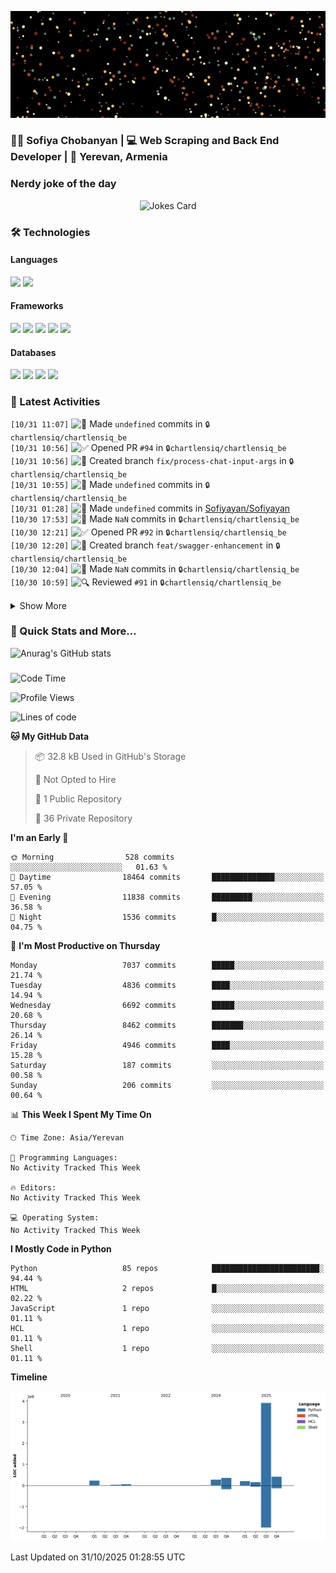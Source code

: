<p align="center">
  <img src="images/github.gif" alt="Hello, I am Sofiya" />
</p>

<h3> 👩‍💻 Sofiya Chobanyan | 💻 Web Scraping and Back End Developer | 📍 Yerevan, Armenia </h3>


### Nerdy joke of the day

<p align="center">
<img src="https://readme-jokes.vercel.app/api?theme=tokyonight" alt="Jokes Card" />
</p>

### 🛠️ Technologies

#### Languages

<code><img height="30" src="https://img.shields.io/badge/python-3670A0?style=for-the-badge&logo=python&logoColor=ffdd54"></code>
<code><img height="30" src="https://img.shields.io/badge/c++-%2300599C.svg?style=for-the-badge&logo=c%2B%2B&logoColor=white"></code>

#### Frameworks

<code><img height="30" src="https://img.shields.io/badge/django-%23092E20.svg?style=for-the-badge&logo=django&logoColor=white"></code>
<code><img height="30" src="https://img.shields.io/badge/DJANGO-REST-ff1709?style=for-the-badge&logo=django&logoColor=white&color=ff1709&labelColor=gray"></code>
<code><img height="30" src="https://img.shields.io/badge/flask-%23000.svg?style=for-the-badge&logo=flask&logoColor=white"></code>
<code><img height="30" src="https://img.shields.io/badge/-Selenium-brightgreen"></code>
<code><img height="30" src="https://img.shields.io/badge/-Scrapy-green"></code>

#### Databases

<code><img height="30" src="https://img.shields.io/badge/postgres-%23316192.svg?style=for-the-badge&logo=postgresql&logoColor=white"></code>
<code><img height="30" src="https://img.shields.io/badge/sqlite-%2307405e.svg?style=for-the-badge&logo=sqlite&logoColor=white"></code>
<code><img height="30" src="https://img.shields.io/badge/MongoDB-%234ea94b.svg?style=for-the-badge&logo=mongodb&logoColor=white"></code>
<code><img height="30" src="https://img.shields.io/badge/redis-%23DD0031.svg?style=for-the-badge&logo=redis&logoColor=white"></code>


### 💫 Latest Activities

<!--START_SECTION:activity-->
`[10/31 11:07]` <img alt="📝" src="https://github.com/cheesits456/github-activity-readme/raw/master/icons/commit.png" align="top" height="18"> Made `undefined` commits in <span title="Private Repo">`🔒chartlensiq/chartlensiq_be`</span>  
`[10/31 10:56]` <img alt="✅" src="https://github.com/cheesits456/github-activity-readme/raw/master/icons/pr-open.png" align="top" height="18"> Opened PR `#94` in <span title="Private Repo">`🔒chartlensiq/chartlensiq_be`</span>  
`[10/31 10:56]` <img alt="📂" src="https://github.com/cheesits456/github-activity-readme/raw/master/icons/create-branch.png" align="top" height="18"> Created branch `fix/process-chat-input-args` in <span title="Private Repo">`🔒chartlensiq/chartlensiq_be`</span>  
`[10/31 10:55]` <img alt="📝" src="https://github.com/cheesits456/github-activity-readme/raw/master/icons/commit.png" align="top" height="18"> Made `undefined` commits in <span title="Private Repo">`🔒chartlensiq/chartlensiq_be`</span>  
`[10/31 01:28]` <img alt="📝" src="https://github.com/cheesits456/github-activity-readme/raw/master/icons/commit.png" align="top" height="18"> Made `undefined` commits in [Sofiyayan/Sofiyayan](https://github.com/Sofiyayan/Sofiyayan)  
`[10/30 17:53]` <img alt="📝" src="https://github.com/cheesits456/github-activity-readme/raw/master/icons/commit.png" align="top" height="18"> Made `NaN` commits in <span title="Private Repo">`🔒chartlensiq/chartlensiq_be`</span>  
`[10/30 12:21]` <img alt="✅" src="https://github.com/cheesits456/github-activity-readme/raw/master/icons/pr-open.png" align="top" height="18"> Opened PR `#92` in <span title="Private Repo">`🔒chartlensiq/chartlensiq_be`</span>  
`[10/30 12:20]` <img alt="📂" src="https://github.com/cheesits456/github-activity-readme/raw/master/icons/create-branch.png" align="top" height="18"> Created branch `feat/swagger-enhancement` in <span title="Private Repo">`🔒chartlensiq/chartlensiq_be`</span>  
`[10/30 12:04]` <img alt="📝" src="https://github.com/cheesits456/github-activity-readme/raw/master/icons/commit.png" align="top" height="18"> Made `NaN` commits in <span title="Private Repo">`🔒chartlensiq/chartlensiq_be`</span>  
`[10/30 10:59]` <img alt="🔍" src="https://github.com/cheesits456/github-activity-readme/raw/master/icons/review.png" align="top" height="18"> Reviewed `#91` in <span title="Private Repo">`🔒chartlensiq/chartlensiq_be`</span>  

<details><summary>Show More</summary>

`[10/30 09:43]` <img alt="📝" src="https://github.com/cheesits456/github-activity-readme/raw/master/icons/commit.png" align="top" height="18"> Made `undefined` commits in <span title="Private Repo">`🔒chartlensiq/chartlensiq_be`</span>  
`[10/30 09:41]` <img alt="✅" src="https://github.com/cheesits456/github-activity-readme/raw/master/icons/pr-open.png" align="top" height="18"> Opened PR `#90` in <span title="Private Repo">`🔒chartlensiq/chartlensiq_be`</span>  
`[10/30 09:27]` <img alt="📝" src="https://github.com/cheesits456/github-activity-readme/raw/master/icons/commit.png" align="top" height="18"> Made `undefined` commits in <span title="Private Repo">`🔒chartlensiq/chartlensiq_be`</span>  
`[10/30 01:31]` <img alt="📝" src="https://github.com/cheesits456/github-activity-readme/raw/master/icons/commit.png" align="top" height="18"> Made `undefined` commits in [Sofiyayan/Sofiyayan](https://github.com/Sofiyayan/Sofiyayan)  
`[10/29 21:10]` <img alt="📝" src="https://github.com/cheesits456/github-activity-readme/raw/master/icons/commit.png" align="top" height="18"> Made `undefined` commits in <span title="Private Repo">`🔒chartlensiq/chartlensiq_be`</span>  
`[10/29 21:08]` <img alt="✅" src="https://github.com/cheesits456/github-activity-readme/raw/master/icons/pr-open.png" align="top" height="18"> Opened PR `#89` in <span title="Private Repo">`🔒chartlensiq/chartlensiq_be`</span>  
`[10/29 21:07]` <img alt="📝" src="https://github.com/cheesits456/github-activity-readme/raw/master/icons/commit.png" align="top" height="18"> Made `NaN` commits in <span title="Private Repo">`🔒chartlensiq/chartlensiq_be`</span>  
`[10/29 20:24]` <img alt="✅" src="https://github.com/cheesits456/github-activity-readme/raw/master/icons/pr-open.png" align="top" height="18"> Opened PR `#88` in <span title="Private Repo">`🔒chartlensiq/chartlensiq_be`</span>  
`[10/29 17:48]` <img alt="📝" src="https://github.com/cheesits456/github-activity-readme/raw/master/icons/commit.png" align="top" height="18"> Made `undefined` commits in <span title="Private Repo">`🔒chartlensiq/chartlensiq_be`</span>  
`[10/29 17:28]` <img alt="✅" src="https://github.com/cheesits456/github-activity-readme/raw/master/icons/pr-open.png" align="top" height="18"> Opened PR `#87` in <span title="Private Repo">`🔒chartlensiq/chartlensiq_be`</span>  
`[10/29 17:27]` <img alt="📂" src="https://github.com/cheesits456/github-activity-readme/raw/master/icons/create-branch.png" align="top" height="18"> Created branch `feat/cohort-workspaces` in <span title="Private Repo">`🔒chartlensiq/chartlensiq_be`</span>  
`[10/29 13:14]` <img alt="📝" src="https://github.com/cheesits456/github-activity-readme/raw/master/icons/commit.png" align="top" height="18"> Made `NaN` commits in <span title="Private Repo">`🔒chartlensiq/chartlensiq_be`</span>  
`[10/29 11:27]` <img alt="✅" src="https://github.com/cheesits456/github-activity-readme/raw/master/icons/pr-open.png" align="top" height="18"> Opened PR `#85` in <span title="Private Repo">`🔒chartlensiq/chartlensiq_be`</span>  
`[10/29 11:26]` <img alt="📝" src="https://github.com/cheesits456/github-activity-readme/raw/master/icons/commit.png" align="top" height="18"> Made `NaN` commits in <span title="Private Repo">`🔒chartlensiq/chartlensiq_be`</span>  
`[10/29 01:31]` <img alt="📝" src="https://github.com/cheesits456/github-activity-readme/raw/master/icons/commit.png" align="top" height="18"> Made `undefined` commits in [Sofiyayan/Sofiyayan](https://github.com/Sofiyayan/Sofiyayan)  
`[10/28 17:20]` <img alt="📝" src="https://github.com/cheesits456/github-activity-readme/raw/master/icons/commit.png" align="top" height="18"> Made `undefined` commits in <span title="Private Repo">`🔒chartlensiq/chartlensiq_be`</span>  
`[10/28 13:08]` <img alt="❌" src="https://github.com/cheesits456/github-activity-readme/raw/master/icons/pr-close.png" align="top" height="18"> Closed PR `#62` in <span title="Private Repo">`🔒chartlensiq/chartlensiq_be`</span>  
`[10/28 16:05]` <img alt="📝" src="https://github.com/cheesits456/github-activity-readme/raw/master/icons/commit.png" align="top" height="18"> Made `undefined` commits in <span title="Private Repo">`🔒chartlensiq/chartlensiq_be`</span>  
`[10/28 14:19]` <img alt="✅" src="https://github.com/cheesits456/github-activity-readme/raw/master/icons/pr-open.png" align="top" height="18"> Opened PR `#83` in <span title="Private Repo">`🔒chartlensiq/chartlensiq_be`</span>  
`[10/28 14:19]` <img alt="📂" src="https://github.com/cheesits456/github-activity-readme/raw/master/icons/create-branch.png" align="top" height="18"> Created branch `feat/task-for-populate-manual-flow` in <span title="Private Repo">`🔒chartlensiq/chartlensiq_be`</span>  
`[10/28 13:08]` <img alt="❌" src="https://github.com/cheesits456/github-activity-readme/raw/master/icons/pr-close.png" align="top" height="18"> Reopened PR `#62` in <span title="Private Repo">`🔒chartlensiq/chartlensiq_be`</span>  
`[10/28 12:50]` <img alt="📝" src="https://github.com/cheesits456/github-activity-readme/raw/master/icons/commit.png" align="top" height="18"> Made `undefined` commits in <span title="Private Repo">`🔒chartlensiq/chartlensiq_be`</span>  
`[09/15 12:56]` <img alt="❌" src="https://github.com/cheesits456/github-activity-readme/raw/master/icons/pr-close.png" align="top" height="18"> Closed PR `#41` in <span title="Private Repo">`🔒chartlensiq/chartlensiq_be`</span>  
`[10/28 12:03]` <img alt="❌" src="https://github.com/cheesits456/github-activity-readme/raw/master/icons/pr-close.png" align="top" height="18"> Closed PR `#62` in <span title="Private Repo">`🔒chartlensiq/chartlensiq_be`</span>  
`[10/08 09:48]` <img alt="❌" src="https://github.com/cheesits456/github-activity-readme/raw/master/icons/pr-close.png" align="top" height="18"> Closed PR `#24` in <span title="Private Repo">`🔒chartlensiq/chartlensiq_be`</span>  
`[10/08 09:48]` <img alt="❌" src="https://github.com/cheesits456/github-activity-readme/raw/master/icons/pr-close.png" align="top" height="18"> Closed PR `#6` in <span title="Private Repo">`🔒chartlensiq/chartlensiq_be`</span>  
`[10/08 09:48]` <img alt="❌" src="https://github.com/cheesits456/github-activity-readme/raw/master/icons/pr-close.png" align="top" height="18"> Labeled PR `#62` in <span title="Private Repo">`🔒chartlensiq/chartlensiq_be`</span>  
`[10/08 09:48]` <img alt="❌" src="https://github.com/cheesits456/github-activity-readme/raw/master/icons/pr-close.png" align="top" height="18"> Closed PR `#45` in <span title="Private Repo">`🔒chartlensiq/chartlensiq_be`</span>  
`[10/28 12:01]` <img alt="📝" src="https://github.com/cheesits456/github-activity-readme/raw/master/icons/commit.png" align="top" height="18"> Made `NaN` commits in <span title="Private Repo">`🔒chartlensiq/chartlensiq_be`</span>  
`[10/28 01:26]` <img alt="📝" src="https://github.com/cheesits456/github-activity-readme/raw/master/icons/commit.png" align="top" height="18"> Made `undefined` commits in [Sofiyayan/Sofiyayan](https://github.com/Sofiyayan/Sofiyayan)  
`[10/27 20:39]` <img alt="📝" src="https://github.com/cheesits456/github-activity-readme/raw/master/icons/commit.png" align="top" height="18"> Made `NaN` commits in <span title="Private Repo">`🔒chartlensiq/chartlensiq_be`</span>  
`[10/27 08:08]` <img alt="📂" src="https://github.com/cheesits456/github-activity-readme/raw/master/icons/create-branch.png" align="top" height="18"> Created branch `feat/github-actions` in <span title="Private Repo">`🔒chartlensiq/chartlensiq_be`</span>  
`[10/27 01:42]` <img alt="📝" src="https://github.com/cheesits456/github-activity-readme/raw/master/icons/commit.png" align="top" height="18"> Made `NaN` commits in [Sofiyayan/Sofiyayan](https://github.com/Sofiyayan/Sofiyayan)  
`[10/24 13:47]` <img alt="📝" src="https://github.com/cheesits456/github-activity-readme/raw/master/icons/commit.png" align="top" height="18"> Made `NaN` commits in <span title="Private Repo">`🔒chartlensiq/chartlensiq_be`</span>  
`[10/24 10:43]` <img alt="✅" src="https://github.com/cheesits456/github-activity-readme/raw/master/icons/pr-open.png" align="top" height="18"> Opened PR `#81` in <span title="Private Repo">`🔒chartlensiq/chartlensiq_be`</span>  
`[10/24 10:43]` <img alt="📂" src="https://github.com/cheesits456/github-activity-readme/raw/master/icons/create-branch.png" align="top" height="18"> Created branch `feat/return-error-messages` in <span title="Private Repo">`🔒chartlensiq/chartlensiq_be`</span>  
`[10/24 10:17]` <img alt="📝" src="https://github.com/cheesits456/github-activity-readme/raw/master/icons/commit.png" align="top" height="18"> Made `NaN` commits in <span title="Private Repo">`🔒chartlensiq/chartlensiq_be`</span>  
`[10/24 01:23]` <img alt="📝" src="https://github.com/cheesits456/github-activity-readme/raw/master/icons/commit.png" align="top" height="18"> Made `undefined` commits in [Sofiyayan/Sofiyayan](https://github.com/Sofiyayan/Sofiyayan)  
`[10/23 18:18]` <img alt="📝" src="https://github.com/cheesits456/github-activity-readme/raw/master/icons/commit.png" align="top" height="18"> Made `NaN` commits in <span title="Private Repo">`🔒chartlensiq/chartlensiq_be`</span>  
`[10/23 15:18]` <img alt="❌" src="https://github.com/cheesits456/github-activity-readme/raw/master/icons/delete.png" align="top" height="18"> Deleted `feat/custom-param-extraction` from <span title="Private Repo">`🔒chartlensiq/chartlensiq_be`</span>  
`[10/23 15:12]` <img alt="❌" src="https://github.com/cheesits456/github-activity-readme/raw/master/icons/pr-close.png" align="top" height="18"> Closed PR `#79` in <span title="Private Repo">`🔒chartlensiq/chartlensiq_be`</span>  
`[10/23 15:18]` <img alt="✅" src="https://github.com/cheesits456/github-activity-readme/raw/master/icons/pr-open.png" align="top" height="18"> Opened PR `#80` in <span title="Private Repo">`🔒chartlensiq/chartlensiq_be`</span>  
`[10/23 15:17]` <img alt="📂" src="https://github.com/cheesits456/github-activity-readme/raw/master/icons/create-branch.png" align="top" height="18"> Created branch `feat/param-extraction-prompt-update` in <span title="Private Repo">`🔒chartlensiq/chartlensiq_be`</span>  
`[10/23 15:12]` <img alt="📝" src="https://github.com/cheesits456/github-activity-readme/raw/master/icons/commit.png" align="top" height="18"> Made `NaN` commits in <span title="Private Repo">`🔒chartlensiq/chartlensiq_be`</span>  
`[10/23 15:02]` <img alt="✅" src="https://github.com/cheesits456/github-activity-readme/raw/master/icons/pr-open.png" align="top" height="18"> Opened PR `#79` in <span title="Private Repo">`🔒chartlensiq/chartlensiq_be`</span>  
`[10/23 15:01]` <img alt="📝" src="https://github.com/cheesits456/github-activity-readme/raw/master/icons/commit.png" align="top" height="18"> Made `NaN` commits in <span title="Private Repo">`🔒chartlensiq/chartlensiq_be`</span>  
`[10/23 09:05]` <img alt="🔍" src="https://github.com/cheesits456/github-activity-readme/raw/master/icons/review.png" align="top" height="18"> Reviewed `#77` in <span title="Private Repo">`🔒chartlensiq/chartlensiq_be`</span>  
`[10/23 08:57]` <img alt="✅" src="https://github.com/cheesits456/github-activity-readme/raw/master/icons/pr-open.png" align="top" height="18"> Opened PR `#78` in <span title="Private Repo">`🔒chartlensiq/chartlensiq_be`</span>  
`[10/23 01:28]` <img alt="📝" src="https://github.com/cheesits456/github-activity-readme/raw/master/icons/commit.png" align="top" height="18"> Made `undefined` commits in [Sofiyayan/Sofiyayan](https://github.com/Sofiyayan/Sofiyayan)  
`[10/22 17:45]` <img alt="📝" src="https://github.com/cheesits456/github-activity-readme/raw/master/icons/commit.png" align="top" height="18"> Made `NaN` commits in <span title="Private Repo">`🔒chartlensiq/chartlensiq_be`</span>  
`[10/22 01:29]` <img alt="📝" src="https://github.com/cheesits456/github-activity-readme/raw/master/icons/commit.png" align="top" height="18"> Made `undefined` commits in [Sofiyayan/Sofiyayan](https://github.com/Sofiyayan/Sofiyayan)  
`[10/21 19:03]` <img alt="📂" src="https://github.com/cheesits456/github-activity-readme/raw/master/icons/create-branch.png" align="top" height="18"> Created branch `feat/custom-param-extraction` in <span title="Private Repo">`🔒chartlensiq/chartlensiq_be`</span>  
`[10/21 18:30]` <img alt="📝" src="https://github.com/cheesits456/github-activity-readme/raw/master/icons/commit.png" align="top" height="18"> Made `NaN` commits in <span title="Private Repo">`🔒chartlensiq/chartlensiq_be`</span>  
`[10/21 11:11]` <img alt="✅" src="https://github.com/cheesits456/github-activity-readme/raw/master/icons/pr-open.png" align="top" height="18"> Opened PR `#76` in <span title="Private Repo">`🔒chartlensiq/chartlensiq_be`</span>  
`[10/21 11:11]` <img alt="📂" src="https://github.com/cheesits456/github-activity-readme/raw/master/icons/create-branch.png" align="top" height="18"> Created branch `feat/paramer-hidden-event` in <span title="Private Repo">`🔒chartlensiq/chartlensiq_be`</span>  
`[10/21 10:55]` <img alt="📝" src="https://github.com/cheesits456/github-activity-readme/raw/master/icons/commit.png" align="top" height="18"> Made `undefined` commits in <span title="Private Repo">`🔒chartlensiq/chartlensiq_be`</span>  
`[10/21 10:38]` <img alt="✅" src="https://github.com/cheesits456/github-activity-readme/raw/master/icons/pr-open.png" align="top" height="18"> Opened PR `#75` in <span title="Private Repo">`🔒chartlensiq/chartlensiq_be`</span>  
`[10/21 10:35]` <img alt="📂" src="https://github.com/cheesits456/github-activity-readme/raw/master/icons/create-branch.png" align="top" height="18"> Created branch `feat/parameter_added` in <span title="Private Repo">`🔒chartlensiq/chartlensiq_be`</span>  
`[10/21 06:49]` <img alt="📝" src="https://github.com/cheesits456/github-activity-readme/raw/master/icons/commit.png" align="top" height="18"> Made `NaN` commits in <span title="Private Repo">`🔒chartlensiq/chartlensiq_be`</span>  
`[10/21 01:29]` <img alt="📝" src="https://github.com/cheesits456/github-activity-readme/raw/master/icons/commit.png" align="top" height="18"> Made `undefined` commits in [Sofiyayan/Sofiyayan](https://github.com/Sofiyayan/Sofiyayan)  
`[10/20 13:43]` <img alt="📝" src="https://github.com/cheesits456/github-activity-readme/raw/master/icons/commit.png" align="top" height="18"> Made `NaN` commits in <span title="Private Repo">`🔒chartlensiq/chartlensiq_be`</span>  
`[10/20 01:31]` <img alt="📝" src="https://github.com/cheesits456/github-activity-readme/raw/master/icons/commit.png" align="top" height="18"> Made `NaN` commits in [Sofiyayan/Sofiyayan](https://github.com/Sofiyayan/Sofiyayan)  
`[10/17 19:24]` <img alt="📝" src="https://github.com/cheesits456/github-activity-readme/raw/master/icons/commit.png" align="top" height="18"> Made `NaN` commits in <span title="Private Repo">`🔒chartlensiq/chartlensiq_be`</span>  
`[10/17 15:12]` <img alt="🔍" src="https://github.com/cheesits456/github-activity-readme/raw/master/icons/review.png" align="top" height="18"> Reviewed `#74` in <span title="Private Repo">`🔒chartlensiq/chartlensiq_be`</span>  
`[10/17 15:09]` <img alt="📝" src="https://github.com/cheesits456/github-activity-readme/raw/master/icons/commit.png" align="top" height="18"> Made `undefined` commits in <span title="Private Repo">`🔒chartlensiq/chartlensiq_be`</span>  
`[10/17 14:59]` <img alt="🔍" src="https://github.com/cheesits456/github-activity-readme/raw/master/icons/review.png" align="top" height="18"> Reviewed `#66` in <span title="Private Repo">`🔒chartlensiq/chartlensiq_be`</span>  
`[10/17 14:40]` <img alt="🔍" src="https://github.com/cheesits456/github-activity-readme/raw/master/icons/review.png" align="top" height="18"> Reviewed `#66` in <span title="Private Repo">`🔒chartlensiq/chartlensiq_be`</span>  
`[10/17 12:39]` <img alt="🔍" src="https://github.com/cheesits456/github-activity-readme/raw/master/icons/review.png" align="top" height="18"> Reviewed `#74` in <span title="Private Repo">`🔒chartlensiq/chartlensiq_be`</span>  
`[10/17 12:36]` <img alt="🔍" src="https://github.com/cheesits456/github-activity-readme/raw/master/icons/review.png" align="top" height="18"> Reviewed `#74` in <span title="Private Repo">`🔒chartlensiq/chartlensiq_be`</span>  
`[10/17 12:23]` <img alt="🔍" src="https://github.com/cheesits456/github-activity-readme/raw/master/icons/review.png" align="top" height="18"> Reviewed `#72` in <span title="Private Repo">`🔒chartlensiq/chartlensiq_be`</span>  
`[10/17 12:20]` <img alt="📝" src="https://github.com/cheesits456/github-activity-readme/raw/master/icons/commit.png" align="top" height="18"> Made `undefined` commits in <span title="Private Repo">`🔒chartlensiq/chartlensiq_be`</span>  
`[10/17 12:18]` <img alt="🔍" src="https://github.com/cheesits456/github-activity-readme/raw/master/icons/review.png" align="top" height="18"> Reviewed `#74` in <span title="Private Repo">`🔒chartlensiq/chartlensiq_be`</span>  
`[10/17 10:27]` <img alt="🔍" src="https://github.com/cheesits456/github-activity-readme/raw/master/icons/review.png" align="top" height="18"> Reviewed `#73` in <span title="Private Repo">`🔒chartlensiq/chartlensiq_be`</span>  
`[10/17 09:53]` <img alt="🔍" src="https://github.com/cheesits456/github-activity-readme/raw/master/icons/review.png" align="top" height="18"> Reviewed `#73` in <span title="Private Repo">`🔒chartlensiq/chartlensiq_be`</span>  
`[10/17 01:25]` <img alt="📝" src="https://github.com/cheesits456/github-activity-readme/raw/master/icons/commit.png" align="top" height="18"> Made `undefined` commits in [Sofiyayan/Sofiyayan](https://github.com/Sofiyayan/Sofiyayan)  
`[10/16 21:12]` <img alt="📝" src="https://github.com/cheesits456/github-activity-readme/raw/master/icons/commit.png" align="top" height="18"> Made `NaN` commits in <span title="Private Repo">`🔒chartlensiq/chartlensiq_be`</span>  
`[10/16 17:24]` <img alt="✅" src="https://github.com/cheesits456/github-activity-readme/raw/master/icons/pr-open.png" align="top" height="18"> Opened PR `#74` in <span title="Private Repo">`🔒chartlensiq/chartlensiq_be`</span>  
`[10/16 17:24]` <img alt="📝" src="https://github.com/cheesits456/github-activity-readme/raw/master/icons/commit.png" align="top" height="18"> Made `undefined` commits in <span title="Private Repo">`🔒chartlensiq/chartlensiq_be`</span>  
`[10/16 17:21]` <img alt="📂" src="https://github.com/cheesits456/github-activity-readme/raw/master/icons/create-branch.png" align="top" height="18"> Created branch `feat/posthog` in <span title="Private Repo">`🔒chartlensiq/chartlensiq_be`</span>  
`[10/16 14:41]` <img alt="📝" src="https://github.com/cheesits456/github-activity-readme/raw/master/icons/commit.png" align="top" height="18"> Made `NaN` commits in <span title="Private Repo">`🔒chartlensiq/chartlensiq_be`</span>  
`[10/16 13:04]` <img alt="✅" src="https://github.com/cheesits456/github-activity-readme/raw/master/icons/pr-open.png" align="top" height="18"> Opened PR `#72` in <span title="Private Repo">`🔒chartlensiq/chartlensiq_be`</span>  
`[10/16 13:00]` <img alt="📝" src="https://github.com/cheesits456/github-activity-readme/raw/master/icons/commit.png" align="top" height="18"> Made `NaN` commits in <span title="Private Repo">`🔒chartlensiq/chartlensiq_be`</span>  
`[10/16 12:18]` <img alt="📂" src="https://github.com/cheesits456/github-activity-readme/raw/master/icons/create-branch.png" align="top" height="18"> Created branch `feat/parsing-changes-with-params` in <span title="Private Repo">`🔒chartlensiq/chartlensiq_be`</span>  
`[10/16 11:40]` <img alt="✅" src="https://github.com/cheesits456/github-activity-readme/raw/master/icons/pr-open.png" align="top" height="18"> Opened PR `#71` in <span title="Private Repo">`🔒chartlensiq/chartlensiq_be`</span>  
`[10/16 11:40]` <img alt="✅" src="https://github.com/cheesits456/github-activity-readme/raw/master/icons/pr-open.png" align="top" height="18"> Opened PR `#70` in <span title="Private Repo">`🔒chartlensiq/chartlensiq_be`</span>  
`[10/16 11:39]` <img alt="📂" src="https://github.com/cheesits456/github-activity-readme/raw/master/icons/create-branch.png" align="top" height="18"> Created branch `fix/forgot-password-errors` in <span title="Private Repo">`🔒chartlensiq/chartlensiq_be`</span>  
`[10/16 11:37]` <img alt="📂" src="https://github.com/cheesits456/github-activity-readme/raw/master/icons/create-branch.png" align="top" height="18"> Created branch `fix/crud-usage` in <span title="Private Repo">`🔒chartlensiq/chartlensiq_be`</span>  
`[10/16 11:02]` <img alt="📝" src="https://github.com/cheesits456/github-activity-readme/raw/master/icons/commit.png" align="top" height="18"> Made `NaN` commits in <span title="Private Repo">`🔒chartlensiq/chartlensiq_be`</span>  
`[10/16 09:34]` <img alt="📂" src="https://github.com/cheesits456/github-activity-readme/raw/master/icons/create-branch.png" align="top" height="18"> Created branch `feat/observations-from-api` in <span title="Private Repo">`🔒chartlensiq/chartlensiq_be`</span>  
`[10/16 01:25]` <img alt="📝" src="https://github.com/cheesits456/github-activity-readme/raw/master/icons/commit.png" align="top" height="18"> Made `undefined` commits in [Sofiyayan/Sofiyayan](https://github.com/Sofiyayan/Sofiyayan)  
`[10/15 14:56]` <img alt="🗣" src="https://github.com/cheesits456/github-activity-readme/raw/master/icons/comment.png" align="top" height="18"> Commented on `#68` in <span title="Private Repo">`🔒chartlensiq/chartlensiq_be`</span>  
`[10/15 14:51]` <img alt="🔍" src="https://github.com/cheesits456/github-activity-readme/raw/master/icons/review.png" align="top" height="18"> Reviewed `#66` in <span title="Private Repo">`🔒chartlensiq/chartlensiq_be`</span>  
`[10/15 14:49]` <img alt="🔍" src="https://github.com/cheesits456/github-activity-readme/raw/master/icons/review.png" align="top" height="18"> Reviewed `#66` in <span title="Private Repo">`🔒chartlensiq/chartlensiq_be`</span>  
`[10/15 14:48]` <img alt="🔍" src="https://github.com/cheesits456/github-activity-readme/raw/master/icons/review.png" align="top" height="18"> Reviewed `#66` in <span title="Private Repo">`🔒chartlensiq/chartlensiq_be`</span>  
`[10/15 14:20]` <img alt="🔍" src="https://github.com/cheesits456/github-activity-readme/raw/master/icons/review.png" align="top" height="18"> Reviewed `#66` in <span title="Private Repo">`🔒chartlensiq/chartlensiq_be`</span>  
`[10/15 14:20]` <img alt="🔍" src="https://github.com/cheesits456/github-activity-readme/raw/master/icons/review.png" align="top" height="18"> Reviewed `#66` in <span title="Private Repo">`🔒chartlensiq/chartlensiq_be`</span>  
`[10/15 13:49]` <img alt="📝" src="https://github.com/cheesits456/github-activity-readme/raw/master/icons/commit.png" align="top" height="18"> Made `NaN` commits in <span title="Private Repo">`🔒chartlensiq/chartlensiq_be`</span>  
`[10/15 01:26]` <img alt="📝" src="https://github.com/cheesits456/github-activity-readme/raw/master/icons/commit.png" align="top" height="18"> Made `undefined` commits in [Sofiyayan/Sofiyayan](https://github.com/Sofiyayan/Sofiyayan)  
`[10/14 20:51]` <img alt="📝" src="https://github.com/cheesits456/github-activity-readme/raw/master/icons/commit.png" align="top" height="18"> Made `undefined` commits in <span title="Private Repo">`🔒chartlensiq/chartlensiq_be`</span>  
`[10/14 20:47]` <img alt="✅" src="https://github.com/cheesits456/github-activity-readme/raw/master/icons/pr-open.png" align="top" height="18"> Opened PR `#69` in <span title="Private Repo">`🔒chartlensiq/chartlensiq_be`</span>  
`[10/14 18:02]` <img alt="✅" src="https://github.com/cheesits456/github-activity-readme/raw/master/icons/pr-open.png" align="top" height="18"> Opened PR `#68` in <span title="Private Repo">`🔒chartlensiq/chartlensiq_be`</span>  
`[10/14 18:01]` <img alt="📝" src="https://github.com/cheesits456/github-activity-readme/raw/master/icons/commit.png" align="top" height="18"> Made `NaN` commits in <span title="Private Repo">`🔒chartlensiq/chartlensiq_be`</span>  
`[10/14 13:59]` <img alt="📂" src="https://github.com/cheesits456/github-activity-readme/raw/master/icons/create-branch.png" align="top" height="18"> Created branch `feat/new-user-flow` in <span title="Private Repo">`🔒chartlensiq/chartlensiq_be`</span>  
`[10/14 12:19]` <img alt="✅" src="https://github.com/cheesits456/github-activity-readme/raw/master/icons/pr-open.png" align="top" height="18"> Opened PR `#67` in <span title="Private Repo">`🔒chartlensiq/chartlensiq_be`</span>  
`[10/14 12:19]` <img alt="📂" src="https://github.com/cheesits456/github-activity-readme/raw/master/icons/create-branch.png" align="top" height="18"> Created branch `feat/cohort-details` in <span title="Private Repo">`🔒chartlensiq/chartlensiq_be`</span>  
`[10/14 10:17]` <img alt="📝" src="https://github.com/cheesits456/github-activity-readme/raw/master/icons/commit.png" align="top" height="18"> Made `NaN` commits in <span title="Private Repo">`🔒chartlensiq/chartlensiq_be`</span>  
`[10/14 01:25]` <img alt="📝" src="https://github.com/cheesits456/github-activity-readme/raw/master/icons/commit.png" align="top" height="18"> Made `undefined` commits in [Sofiyayan/Sofiyayan](https://github.com/Sofiyayan/Sofiyayan)  
`[10/13 19:40]` <img alt="📝" src="https://github.com/cheesits456/github-activity-readme/raw/master/icons/commit.png" align="top" height="18"> Made `NaN` commits in <span title="Private Repo">`🔒chartlensiq/chartlensiq_be`</span>  
`[10/13 01:28]` <img alt="📝" src="https://github.com/cheesits456/github-activity-readme/raw/master/icons/commit.png" align="top" height="18"> Made `NaN` commits in [Sofiyayan/Sofiyayan](https://github.com/Sofiyayan/Sofiyayan)  
`[10/10 11:33]` <img alt="📂" src="https://github.com/cheesits456/github-activity-readme/raw/master/icons/create-branch.png" align="top" height="18"> Created branch `feat/dynamic-param-injection` in <span title="Private Repo">`🔒chartlensiq/chartlensiq_be`</span>  
`[10/10 01:23]` <img alt="📝" src="https://github.com/cheesits456/github-activity-readme/raw/master/icons/commit.png" align="top" height="18"> Made `undefined` commits in [Sofiyayan/Sofiyayan](https://github.com/Sofiyayan/Sofiyayan)  
`[10/09 17:11]` <img alt="📝" src="https://github.com/cheesits456/github-activity-readme/raw/master/icons/commit.png" align="top" height="18"> Made `NaN` commits in <span title="Private Repo">`🔒chartlensiq/chartlensiq_be`</span>  
`[10/09 01:23]` <img alt="📝" src="https://github.com/cheesits456/github-activity-readme/raw/master/icons/commit.png" align="top" height="18"> Made `undefined` commits in [Sofiyayan/Sofiyayan](https://github.com/Sofiyayan/Sofiyayan)  
`[10/08 16:53]` <img alt="📝" src="https://github.com/cheesits456/github-activity-readme/raw/master/icons/commit.png" align="top" height="18"> Made `NaN` commits in <span title="Private Repo">`🔒chartlensiq/chartlensiq_be`</span>  
`[10/08 01:23]` <img alt="📝" src="https://github.com/cheesits456/github-activity-readme/raw/master/icons/commit.png" align="top" height="18"> Made `undefined` commits in [Sofiyayan/Sofiyayan](https://github.com/Sofiyayan/Sofiyayan)  
`[10/07 12:43]` <img alt="📝" src="https://github.com/cheesits456/github-activity-readme/raw/master/icons/commit.png" align="top" height="18"> Made `NaN` commits in <span title="Private Repo">`🔒chartlensiq/chartlensiq_be`</span>  
`[10/07 01:22]` <img alt="📝" src="https://github.com/cheesits456/github-activity-readme/raw/master/icons/commit.png" align="top" height="18"> Made `undefined` commits in [Sofiyayan/Sofiyayan](https://github.com/Sofiyayan/Sofiyayan)  
`[10/06 17:45]` <img alt="📝" src="https://github.com/cheesits456/github-activity-readme/raw/master/icons/commit.png" align="top" height="18"> Made `NaN` commits in <span title="Private Repo">`🔒chartlensiq/chartlensiq_be`</span>  
`[10/06 01:24]` <img alt="📝" src="https://github.com/cheesits456/github-activity-readme/raw/master/icons/commit.png" align="top" height="18"> Made `NaN` commits in [Sofiyayan/Sofiyayan](https://github.com/Sofiyayan/Sofiyayan)  
`[10/03 16:05]` <img alt="📝" src="https://github.com/cheesits456/github-activity-readme/raw/master/icons/commit.png" align="top" height="18"> Made `NaN` commits in <span title="Private Repo">`🔒chartlensiq/chartlensiq_be`</span>  
`[10/03 12:27]` <img alt="📂" src="https://github.com/cheesits456/github-activity-readme/raw/master/icons/create-branch.png" align="top" height="18"> Created branch `feat/new-params-prostate` in <span title="Private Repo">`🔒chartlensiq/chartlensiq_be`</span>  
`[10/03 01:21]` <img alt="📝" src="https://github.com/cheesits456/github-activity-readme/raw/master/icons/commit.png" align="top" height="18"> Made `undefined` commits in [Sofiyayan/Sofiyayan](https://github.com/Sofiyayan/Sofiyayan)  
`[10/02 09:22]` <img alt="✅" src="https://github.com/cheesits456/github-activity-readme/raw/master/icons/pr-open.png" align="top" height="18"> Opened PR `#62` in <span title="Private Repo">`🔒chartlensiq/chartlensiq_be`</span>  
`[10/02 09:21]` <img alt="📂" src="https://github.com/cheesits456/github-activity-readme/raw/master/icons/create-branch.png" align="top" height="18"> Created branch `feat/CHAR-64-fuzzy-search-on-the-user-inputed-values` in <span title="Private Repo">`🔒chartlensiq/chartlensiq_be`</span>  
`[10/02 01:22]` <img alt="📝" src="https://github.com/cheesits456/github-activity-readme/raw/master/icons/commit.png" align="top" height="18"> Made `undefined` commits in [Sofiyayan/Sofiyayan](https://github.com/Sofiyayan/Sofiyayan)  
`[10/01 11:32]` <img alt="📝" src="https://github.com/cheesits456/github-activity-readme/raw/master/icons/commit.png" align="top" height="18"> Made `NaN` commits in <span title="Private Repo">`🔒chartlensiq/chartlensiq_be`</span>  

</details>
<!--END_SECTION:activity-->


### 🚀 Quick Stats and More...

![Anurag's GitHub stats](https://github-readme-stats.vercel.app/api?username=Sofiyayan&show_icons=true&theme=tokyonight)


### 
<!--START_SECTION:waka-->
![Code Time](http://img.shields.io/badge/Code%20Time-391%20hrs%2027%20mins-blue)

![Profile Views](http://img.shields.io/badge/Profile%20Views-0-blue)

![Lines of code](https://img.shields.io/badge/From%20Hello%20World%20I%27ve%20Written-5.6%20million%20lines%20of%20code-blue)

**🐱 My GitHub Data** 

> 📦 32.8 kB Used in GitHub's Storage 
 > 
> 🚫 Not Opted to Hire
 > 
> 📜 1 Public Repository 
 > 
> 🔑 36 Private Repository 
 > 
**I'm an Early 🐤** 

```text
🌞 Morning                528 commits         ░░░░░░░░░░░░░░░░░░░░░░░░░   01.63 % 
🌆 Daytime                18464 commits       ██████████████░░░░░░░░░░░   57.05 % 
🌃 Evening                11838 commits       █████████░░░░░░░░░░░░░░░░   36.58 % 
🌙 Night                  1536 commits        █░░░░░░░░░░░░░░░░░░░░░░░░   04.75 % 
```
📅 **I'm Most Productive on Thursday** 

```text
Monday                   7037 commits        █████░░░░░░░░░░░░░░░░░░░░   21.74 % 
Tuesday                  4836 commits        ████░░░░░░░░░░░░░░░░░░░░░   14.94 % 
Wednesday                6692 commits        █████░░░░░░░░░░░░░░░░░░░░   20.68 % 
Thursday                 8462 commits        ███████░░░░░░░░░░░░░░░░░░   26.14 % 
Friday                   4946 commits        ████░░░░░░░░░░░░░░░░░░░░░   15.28 % 
Saturday                 187 commits         ░░░░░░░░░░░░░░░░░░░░░░░░░   00.58 % 
Sunday                   206 commits         ░░░░░░░░░░░░░░░░░░░░░░░░░   00.64 % 
```


📊 **This Week I Spent My Time On** 

```text
🕑︎ Time Zone: Asia/Yerevan

💬 Programming Languages: 
No Activity Tracked This Week

🔥 Editors: 
No Activity Tracked This Week

💻 Operating System: 
No Activity Tracked This Week
```

**I Mostly Code in Python** 

```text
Python                   85 repos            ████████████████████████░   94.44 % 
HTML                     2 repos             █░░░░░░░░░░░░░░░░░░░░░░░░   02.22 % 
JavaScript               1 repo              ░░░░░░░░░░░░░░░░░░░░░░░░░   01.11 % 
HCL                      1 repo              ░░░░░░░░░░░░░░░░░░░░░░░░░   01.11 % 
Shell                    1 repo              ░░░░░░░░░░░░░░░░░░░░░░░░░   01.11 % 
```



**Timeline**

![Lines of Code chart](https://raw.githubusercontent.com/Sofiyayan/Sofiyayan/master/assets/bar_graph.png)


 Last Updated on 31/10/2025 01:28:55 UTC
<!--END_SECTION:waka-->


<!--
**Sofiyayan/Sofiyayan** is a ✨ _special_ ✨ repository because its `README.md` (this file) appears on your GitHub profile.

Here are some ideas to get you started:

- 🔭 I’m currently working on ...
- 🌱 I’m currently learning ...
- 👯 I’m looking to collaborate on ...
- 🤔 I’m looking for help with ...
- 💬 Ask me about ...
- 📫 How to reach me: ...
- 😄 Pronouns: ...
- ⚡ Fun fact: ...
-->
